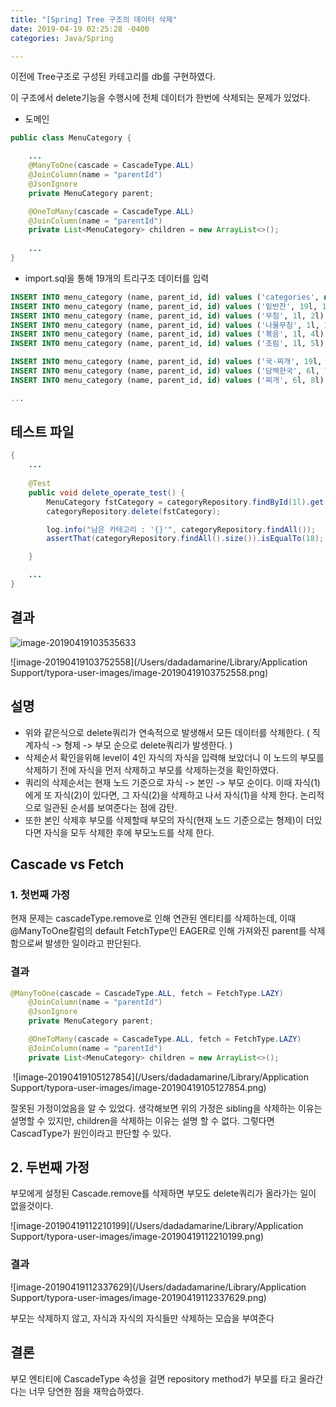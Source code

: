 ```yaml
---
title: "[Spring] Tree 구조의 데이터 삭제"
date: 2019-04-19 02:25:28 -0400
categories: Java/Spring

---
```




이전에 Tree구조로 구성된 카테고리를 db를 구현하였다.

이 구조에서 delete기능을 수행시에 전체 데이터가 한번에 삭제되는 문제가 있었다.

- 도메인

```java
public class MenuCategory {

	...
    @ManyToOne(cascade = CascadeType.ALL)
    @JoinColumn(name = "parentId")
    @JsonIgnore
    private MenuCategory parent;

    @OneToMany(cascade = CascadeType.ALL)
    @JoinColumn(name = "parentId")
    private List<MenuCategory> children = new ArrayList<>();
    
    ...
}
```

- import.sql을 통해 19개의 트리구조 데이터를 입력

```sql
INSERT INTO menu_category (name, parent_id, id) values ('categories', null , 19l)
INSERT INTO menu_category (name, parent_id, id) values ('밑반찬', 19l, 1l);
INSERT INTO menu_category (name, parent_id, id) values ('무침', 1l, 2l);
INSERT INTO menu_category (name, parent_id, id) values ('나물무침', 1l, 3l);
INSERT INTO menu_category (name, parent_id, id) values ('볶음', 1l, 4l);
INSERT INTO menu_category (name, parent_id, id) values ('조림', 1l, 5l);

INSERT INTO menu_category (name, parent_id, id) values ('국·찌개', 19l, 6l);
INSERT INTO menu_category (name, parent_id, id) values ('담백한국', 6l, 7l);
INSERT INTO menu_category (name, parent_id, id) values ('찌개', 6l, 8l);

...

```



## 테스트 파일

```java
{
    ...
        
	@Test
    public void delete_operate_test() {
        MenuCategory fstCategory = categoryRepository.findById(1l).get();
        categoryRepository.delete(fstCategory);

        log.info("남은 카테고리 : '{}'", categoryRepository.findAll());
        assertThat(categoryRepository.findAll().size()).isEqualTo(18);

    }

	...
}

```

## 결과

![image-20190419103535633](/Users/dadadamarine/Desktop/study/blog/dadadamarine.github.io/assets/images/4_19.png)

![image-20190419103752558](/Users/dadadamarine/Library/Application Support/typora-user-images/image-20190419103752558.png)

## 설명

- 위와 같은식으로 delete쿼리가 연속적으로 발생해서 모든 데이터를 삭제한다. ( 직계자식 -> 형제 -> 부모 순으로 delete쿼리가 발생한다. )
- 삭제순서 확인을위해 level이 4인 자식의 자식을 입력해 보았더니 이 노드의 부모를 삭제하기 전에 자식을 먼저 삭제하고 부모를 삭제하는것을 확인하였다.
- 쿼리의 삭제순서는 현재 노드 기준으로 자식 -> 본인 -> 부모 순이다. 이때 자식(1)에게 또 자식(2)이 있다면, 그 자식(2)을 삭제하고 나서 자식(1)을 삭제 한다. 논리적으로 일관된 순서를 보여준다는 점에 감탄.
- 또한 본인 삭제후 부모를 삭제할때 부모의 자식(현재 노드 기준으로는 형제)이 더있다면 자식을 모두 삭제한 후에 부모노드를 삭제 한다.

## Cascade vs Fetch

### 1. 첫번째 가정

현재 문제는 cascadeType.remove로 인해 연관된 엔티티를 삭제하는데, 이때 @ManyToOne칼럼의 default FetchType인 EAGER로 인해 가져와진 parent를 삭제함으로써 발생한 일이라고 판단된다.

### 결과

```java
@ManyToOne(cascade = CascadeType.ALL, fetch = FetchType.LAZY)
    @JoinColumn(name = "parentId")
    @JsonIgnore
    private MenuCategory parent;

    @OneToMany(cascade = CascadeType.ALL, fetch = FetchType.LAZY)
    @JoinColumn(name = "parentId")
    private List<MenuCategory> children = new ArrayList<>();
```

​	![image-20190419105127854](/Users/dadadamarine/Library/Application Support/typora-user-images/image-20190419105127854.png)

잘못된 가정이었음을 알 수 있었다. 생각해보면 위의 가정은 sibling을 삭제하는 이유는 설명할 수 있지만, children을 삭제하는 이유는 설명 할 수 없다. 그렇다면 CascadType가 원인이라고 판단할 수 있다.



## 2. 두번째 가정

부모에게 설정된 Cascade.remove를 삭제하면 부모도 delete쿼리가 올라가는 일이 없을것이다.

![image-20190419112210199](/Users/dadadamarine/Library/Application Support/typora-user-images/image-20190419112210199.png)

### 결과

![image-20190419112337629](/Users/dadadamarine/Library/Application Support/typora-user-images/image-20190419112337629.png)

부모는 삭제하지 않고, 자식과 자식의 자식들만 삭제하는 모습을 부여준다



## 결론

부모 엔티티에 CascadeType 속성을 걸면 repository method가 부모를 타고 올라간다는 너무 당연한 점을 재학습하였다.



